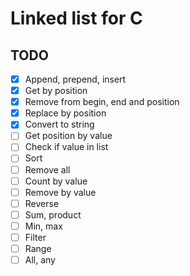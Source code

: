 # Linked list for C

## TODO
- [x] Append, prepend, insert
- [x] Get by position
- [x] Remove from begin, end and position
- [x] Replace by position
- [x] Convert to string
- [ ] Get position by value
- [ ] Check if value in list
- [ ] Sort
- [ ] Remove all
- [ ] Count by value
- [ ] Remove by value
- [ ] Reverse
- [ ] Sum, product
- [ ] Min, max
- [ ] Filter
- [ ] Range
- [ ] All, any
